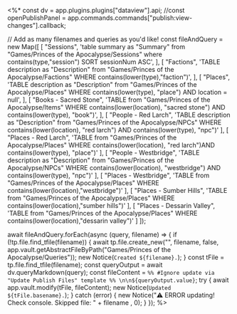 <%*
const dv = app.plugins.plugins["dataview"].api;
//const openPublishPanel = app.commands.commands["publish:view-changes"].callback;

// Add as many filenames and queries as you'd like!
const fileAndQuery = new Map([
  [
    "Sessions",
    'table summary as "Summary" from "Games/Princes of the Apocalypse/Sessions" where contains(type,"session") SORT sessionNum ASC',
  ],
  [
    "Factions",
    'TABLE description as "Description" from "Games/Princes of the Apocalypse/Factions" WHERE contains(lower(type),"faction")',
  ],
  [
    "Places",
    'TABLE description as "Description" from "Games/Princes of the Apocalypse/Places" WHERE contains(lower(type), "place") AND location = null',
  ],
  [
    "Books - Sacred Stone",
    'TABLE from "Games/Princes of the Apocalypse/Items" WHERE contains(lower(location), "sacred stone") AND contains(lower(type), "book")',
  ],
  [
    "People - Red Larch",
    'TABLE description as "Description" from "Games/Princes of the Apocalypse/NPCs" WHERE contains(lower(location), "red larch") AND contains(lower(type), "npc")'
  ],
  [
    "Places - Red Larch",
    'TABLE from "Games/Princes of the Apocalypse/Places" WHERE contains(lower(location), "red larch")AND contains(lower(type), "place")'
  ],
  [
    "People - Westbridge",
    'TABLE description as "Description" from "Games/Princes of the Apocalypse/NPCs" WHERE contains(lower(location), "westbridge") AND contains(lower(type), "npc")'
  ],
  [
    "Places - Westbridge",
    'TABLE from "Games/Princes of the Apocalypse/Places" WHERE contains(lower(location),"westbridge")'
  ],
  [
    "Places - Sumber Hills",
    'TABLE from "Games/Princes of the Apocalypse/Places" WHERE contains(lower(location),"sumber hills")'
  ],
  [
	"Places - Dessarin Valley",
	'TABLE from "Games/Princes of the Apocalypse/Places" WHERE contains(lower(location),"dessarin valley")'
  ]
]);

await fileAndQuery.forEach(async (query, filename) => {
  if (!tp.file.find_tfile(filename)) {
    await tp.file.create_new("", filename, false, app.vault.getAbstractFileByPath("Games/Princes of the Apocalypse/Queries"));
    new Notice(`Created ${filename}.`);
  }
  const tFile = tp.file.find_tfile(filename);
  const queryOutput = await dv.queryMarkdown(query);
  const fileContent = `%% #Ignore update via "Update Publish Files" template %% \n\n${queryOutput.value}`;
  try {
    await app.vault.modify(tFile, fileContent);
    new Notice(`Updated ${tFile.basename}.`);
  } catch (error) {
    new Notice("⚠️ ERROR updating! Check console. Skipped file: " + filename , 0);
  }
});
%>